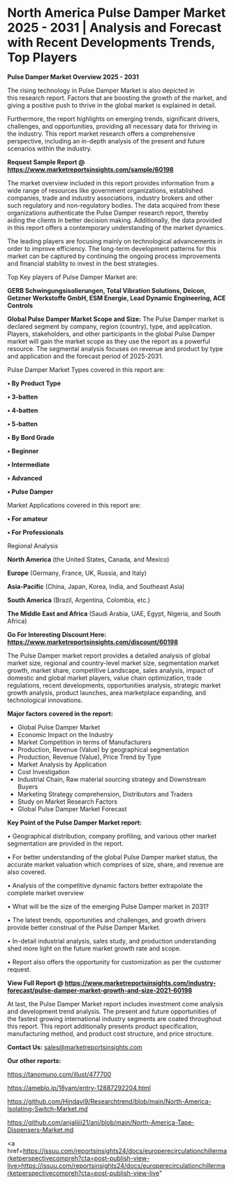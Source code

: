 # North America Pulse Damper Market 2025 - 2031 | Analysis and Forecast with Recent Developments Trends, Top Players

<Strong> Pulse Damper Market Overview 2025 - 2031</strong>

The rising technology in Pulse Damper Market is also depicted in this research report. Factors that are boosting the growth of the market, and giving a positive push to thrive in the global market is explained in detail.

Furthermore, the report highlights on emerging trends, significant drivers, challenges, and opportunities, providing all necessary data for thriving in the industry. This report market research offers a comprehensive perspective, including an in-depth analysis of the present and future scenarios within the industry.

<strong>Request Sample Report @ <a href=https://www.marketreportsinsights.com/sample/60198>https://www.marketreportsinsights.com/sample/60198</a></strong>

The market overview included in this report provides information from a wide range of resources like government organizations, established companies, trade and industry associations, industry brokers and other such regulatory and non-regulatory bodies. The data acquired from these organizations authenticate the Pulse Damper research report, thereby aiding the clients in better decision making. Additionally, the data provided in this report offers a contemporary understanding of the market dynamics.

The leading players are focusing mainly on technological advancements in order to improve efficiency. The long-term development patterns for this market can be captured by continuing the ongoing process improvements and financial stability to invest in the best strategies.

Top Key players of Pulse Damper Market are:

<strong>GERB Schwingungsisolierungen, Total Vibration Solutions, Deicon, Getzner Werkstoffe GmbH, ESM Energie, Lead Dynamic Engineering, ACE Controls</strong>

<strong><b>Global Pulse Damper Market Scope and Size:</b></strong>
The Pulse Damper market is declared segment by company, region (country), type, and application. Players, stakeholders, and other participants in the global Pulse Damper market will gain the market scope as they use the report as a powerful resource. The segmental analysis focuses on revenue and product by type and application and the forecast period of 2025-2031.

Pulse Damper Market Types covered in this report are:

<strong>• By Product Type

• 3-batten

• 4-batten

• 5-batten

• By Bord Grade

• Beginner

• Intermediate

• Advanced

• Pulse Damper</strong>

Market Applications covered in this report are:

<strong>• For amateur

• For Professionals</strong> 

Regional Analysis

<strong>North America</strong> (the United States, Canada, and Mexico)

<strong>Europe</strong> (Germany, France, UK, Russia, and Italy)

<strong>Asia-Pacific</strong> (China, Japan, Korea, India, and Southeast Asia)

<strong>South America</strong> (Brazil, Argentina, Colombia, etc.)

<strong>The Middle East and Africa</strong> (Saudi Arabia, UAE, Egypt, Nigeria, and South Africa)

<strong>Go For Interesting Discount Here: <a href=https://www.marketreportsinsights.com/discount/60198>https://www.marketreportsinsights.com/discount/60198</a></strong>

The Pulse Damper market report provides a detailed analysis of global market size, regional and country-level market size, segmentation market growth, market share, competitive Landscape, sales analysis, impact of domestic and global market players, value chain optimization, trade regulations, recent developments, opportunities analysis, strategic market growth analysis, product launches, area marketplace expanding, and technological innovations.

<strong><b>Major factors covered in the report:</b></strong>
<ul>
  <li>Global Pulse Damper Market </li>
  <li>Economic Impact on the Industry</li>
  <li>Market Competition in terms of Manufacturers</li>
  <li>Production, Revenue (Value) by geographical segmentation</li>
  <li>Production, Revenue (Value), Price Trend by Type</li>
  <li>Market Analysis by Application</li>
  <li>Cost Investigation</li>
  <li>Industrial Chain, Raw material sourcing strategy and Downstream Buyers</li>
  <li>Marketing Strategy comprehension, Distributors and Traders</li>
  <li>Study on Market Research Factors</li>
  <li>Global Pulse Damper Market Forecast</li>
</ul>

<strong><b>Key Point of the Pulse Damper Market report:</b></strong>

• Geographical distribution, company profiling, and various other market segmentation are provided in the report.

• For better understanding of the global Pulse Damper market status, the accurate market valuation which comprises of size, share, and revenue are also covered.

• Analysis of the competitive dynamic factors better extrapolate the complete market overview

• What will be the size of the emerging Pulse Damper market in 2031?

• The latest trends, opportunities and challenges, and growth drivers provide better construal of the Pulse Damper Market.

• In-detail industrial analysis, sales study, and production understanding shed more light on the future market growth rate and scope.

• Report also offers the opportunity for customization as per the customer request.

<strong><b>View Full Report @ <a href=https://www.marketreportsinsights.com/industry-forecast/pulse-damper-market-growth-and-size-2021-60198>https://www.marketreportsinsights.com/industry-forecast/pulse-damper-market-growth-and-size-2021-60198</a></b></strong>


At last, the Pulse Damper Market report includes investment come analysis and development trend analysis. The present and future opportunities of the fastest growing international industry segments are coated throughout this report. This report additionally presents product specification, manufacturing method, and product cost structure, and price structure.

<strong>Contact Us:</strong>
sales@marketreportsinsights.com

<strong>Our other reports:</strong>

<a href=https://tanomuno.com/illust/477700>https://tanomuno.com/illust/477700</a>

<a href=https://ameblo.jp/18yam/entry-12887292204.html>https://ameblo.jp/18yam/entry-12887292204.html</a>

<a href=https://github.com/Hindavi9/Researchtrend/blob/main/North-America-Isolating-Switch-Market.md>https://github.com/Hindavi9/Researchtrend/blob/main/North-America-Isolating-Switch-Market.md</a>

<a href=https://github.com/anjaliiii21/ani/blob/main/North-America-Tape-Dispensers-Market.md>https://github.com/anjaliiii21/ani/blob/main/North-America-Tape-Dispensers-Market.md</a>

<a href=https://issuu.com/reportsinsights24/docs/europerecirculationchillermarketperspectivecompreh?cta=post-publish-view-live>https://issuu.com/reportsinsights24/docs/europerecirculationchillermarketperspectivecompreh?cta=post-publish-view-live</a>"
